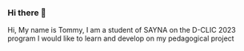 ### Hi there 👋
Hi, My name is Tommy, I am a student of SAYNA on the D-CLIC 2023 program
I would like to learn and develop on my pedagogical project
